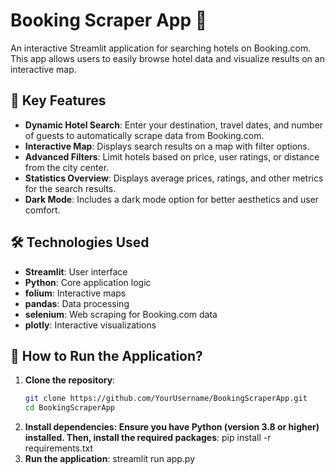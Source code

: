 # Booking Scraper App 🏨

An interactive Streamlit application for searching hotels on Booking.com. This app allows users to easily browse hotel data and visualize results on an interactive map.

## 🎯 Key Features

- **Dynamic Hotel Search**: Enter your destination, travel dates, and number of guests to automatically scrape data from Booking.com.
- **Interactive Map**: Displays search results on a map with filter options.
- **Advanced Filters**: Limit hotels based on price, user ratings, or distance from the city center.
- **Statistics Overview**: Displays average prices, ratings, and other metrics for the search results.
- **Dark Mode**: Includes a dark mode option for better aesthetics and user comfort.

## 🛠️ Technologies Used

- **Streamlit**: User interface
- **Python**: Core application logic
- **folium**: Interactive maps
- **pandas**: Data processing
- **selenium**: Web scraping for Booking.com data
- **plotly**: Interactive visualizations

## 🚀 How to Run the Application?

1. **Clone the repository**:
   ```bash
   git clone https://github.com/YourUsername/BookingScraperApp.git
   cd BookingScraperApp
2. **Install dependencies: Ensure you have Python (version 3.8 or higher) installed. Then, install the required packages**:
    pip install -r requirements.txt
3. **Run the application**:
   streamlit run app.py

